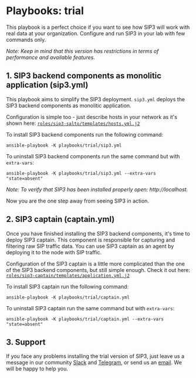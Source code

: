 # Playbooks: trial

This playbook is a perfect choice if you want to see how SIP3 will work with real data at your organization. Configure and run SIP3 in your lab with few commands only.

_Note: Keep in mind that this version has restrictions in terms of performance and available features._

## 1. SIP3 backend components as monolitic application (sip3.yml)

This playbook aims to simplify the SIP3 deployment. `sip3.yml` deploys the SIP3 backend components as monolitic application. 

Configuration is simple too - just describe hosts in your network as it's shown here: [`roles/sip3-salto/templates/hosts.yml.j2`](https://github.com/sip3io/sip3-ansible/blob/master/roles/sip3-salto/templates/hosts.yml.j2)

To install SIP3 backend components run the following command:
```
ansible-playbook -K playbooks/trial/sip3.yml
```
To uninstall SIP3 backend components run the same command but with `extra-vars`:
```
ansible-playbook -K playbooks/trial/sip3.yml --extra-vars "state=absent"
```

_Note: To verify that SIP3 has been installed properly open: http://localhost._

Now you are the one step away from seeing SIP3 in action.

## 2. SIP3 captain (captain.yml)

Once you have finished installing the SIP3 backend components, it's time to deploy SIP3 captain. This component is responsible for capturing and filtering raw SIP traffic data. You can use SIP3 captain as an agent by deploying it to the node with SIP traffic.

Configuration of the SIP3 captain is a little more complicated than the one of the SIP3 backend components, but still simple enough. Check it out here: [`roles/sip3-captain/templates/application.yml.j2`](https://github.com/sip3io/sip3-ansible/blob/master/roles/sip3-captain/templates/application.yml.j2)

To install SIP3 captain run the following command:
```
ansible-playbook -K playbooks/trial/captain.yml
```

To uninstall SIP3 captain run the same command but with `extra-vars`:
```
ansible-playbook -K playbooks/trial/captain.yml --extra-vars "state=absent"
```

## 3. Support

If you face any problems installing the trial version of SIP3, just leave us a message in our community [Slack](https://join.slack.com/t/sip3-community/shared_invite/enQtNzcwMzUxODA2MTkyLTcxODE2MzYyZDgzOWJjNDQ5MzJkOTU3MDY3NDNmZjQ2Zjg2ZjA2MzY4ZmM0YmFkZGI3ZjZiMDgwM2Y1YmU1Mzk) and [Telegram](https://t.me/sip3io), or send us an [email](mailto:support@sip3.io). We will be happy to help you.
